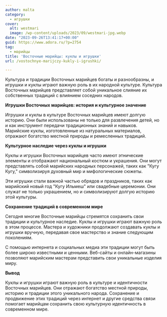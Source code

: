 ```yaml
---
author: malta
category:
  - игрушки
cover:
  alt: westmari
  image: /wp-content/uploads/2023/09/westmari-jpg.webp
date: "2023-09-26T13:41:17+00:00"
guid: https://www.adora.ru/?p=2754
tag:
  - марийцы
title: 'Восточные марийцы: куклы и игрушки'
url: /vostochnye-marijczy-kukly-i-igrushki/

---
```

Культура и традиции Восточных марийцев богаты и разнообразны, и игрушки и куклы играют важную роль в их народной культуре. Культура Восточных марийцев представляет собой уникальное слияние их собственных традиций с влиянием соседних народов.

**Игрушки Восточных марийцев: история и культурное значение**

Игрушки и куклы в культуре Восточных марийцев имеют долгую историю. Они были использованы не только для развлечения детей, но и как инструмент передачи традиционных знаний и навыков. Марийские куклы, изготовленные из натуральных материалов, отражают богатство местной природы и ремесленных традиций.

**Культурное наследие через куклы и игрушки**

Куклы и игрушки Восточных марийцев часто имеют этнические элементы и отображают национальный костюм и украшения. Они могут представлять собой марийских народных персонажей, таких как "Кугу Кугу," символизируя духовный мир и мифологические сюжеты.

Эти игрушки стали важной частью обрядов и праздников, таких как марийский новый год "Кугу Ильмеш" или свадебные церемонии. Они служат не только украшением, но и символизируют долгую историю этой культуры.

**Сохранение традиций в современном мире**

Сегодня многие Восточные марийцы стремятся сохранить свои традиции и культурное наследие. Куклы и игрушки играют важную роль в этом процессе. Мастера и художники продолжают создавать куклы и игрушки вручную, передавая свое мастерство и знание следующим поколениям.

С помощью интернета и социальных медиа эти традиции могут быть более широко известными и ценными. Веб-сайты и онлайн-магазины позволяют марийским мастерам представить свои уникальные изделия миру.

**Вывод**

Куклы и игрушки играют важную роль в культуре и идентичности Восточных марийцев. Они отражают богатство местной природы, историю и традиции этого уникального народа. Сохранение и продвижение этих традиций через интернет и другие средства связи помогает марийцам сохранить свою культурную идентичность в современном мире.
